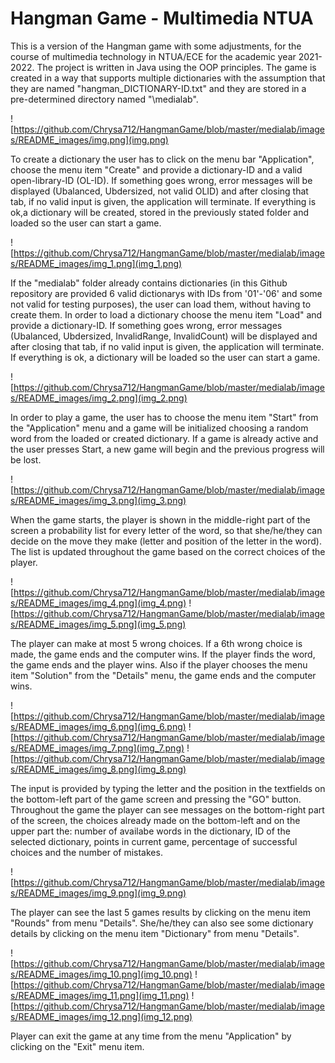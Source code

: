 # Hangman Game - Multimedia NTUA

This is a version of the Hangman game with some adjustments, for the course of multimedia technology in NTUA/ECE for the academic year 2021-2022.
The project is written in Java using the OOP principles. The game is  created in a way that supports multiple dictionaries with the assumption
that they are named "hangman_DICTIONARΥ-ID.txt" and they are stored in a pre-determined directory named "\medialab". 

![https://github.com/Chrysa712/HangmanGame/blob/master/medialab/images/README_images/img.png](img.png)

To create a dictionary the user has to click on the menu bar "Application", choose the menu item "Create" and provide a dictionary-ID and a valid
open-library-ID (OL-ID). If something  goes wrong, error messages will be displayed (Ubalanced, Ubdersized, not valid OLID) and after closing that
tab, if no valid input is given, the application will terminate. If everything is ok,a dictionary will be created, stored in the previously stated 
folder and loaded so the user can start a game. 

![https://github.com/Chrysa712/HangmanGame/blob/master/medialab/images/README_images/img_1.png](img_1.png)  

If the "medialab" folder already contains dictionaries (in this Github repository are provided 6 valid dictionarys with IDs from '01'-'06' and 
some not valid for testing purposes), the user can load them, without having to create them. In order to load a dictionary choose the menu item 
"Load" and provide a dictionary-ID. If something  goes wrong, error messages (Ubalanced, Ubdersized, InvalidRange, InvalidCount) will be displayed 
and after closing that tab, if no valid input is given, the application will terminate. If everything is ok, a dictionary will be loaded so the 
user can start a game.

![https://github.com/Chrysa712/HangmanGame/blob/master/medialab/images/README_images/img_2.png](img_2.png)

In order to play a game, the user has to choose the menu item "Start" from the "Application" menu and a game will be initialized choosing a random
word from the loaded or created dictionary. If a game is already active and the user presses Start, a new game will begin and the previous progress
will be lost.

![https://github.com/Chrysa712/HangmanGame/blob/master/medialab/images/README_images/img_3.png](img_3.png)

When the game starts, the player is shown in the middle-right part of the screen a probability list for every letter of the word, so that she/he/they
can decide on the move they make (letter and position of the letter in the word). The list is updated throughout the game based on the correct
choices of the player. 

![https://github.com/Chrysa712/HangmanGame/blob/master/medialab/images/README_images/img_4.png](img_4.png)  ![https://github.com/Chrysa712/HangmanGame/blob/master/medialab/images/README_images/img_5.png](img_5.png)

The player can make at most 5 wrong choices. If a 6th wrong choice is made, the game ends and the computer wins. If the 
player finds the word, the game ends and the player wins. Also if the player chooses the menu item "Solution" from the "Details" menu, the game 
ends and the computer wins.

![https://github.com/Chrysa712/HangmanGame/blob/master/medialab/images/README_images/img_6.png](img_6.png)  ![https://github.com/Chrysa712/HangmanGame/blob/master/medialab/images/README_images/img_7.png](img_7.png)  ![https://github.com/Chrysa712/HangmanGame/blob/master/medialab/images/README_images/img_8.png](img_8.png)

The input is provided by typing the letter and the position in the textfields on the bottom-left part of the game screen and pressing the "GO" 
button. Throughout the game the player can see messages on the bottom-right part of the screen, the choices already made on the bottom-left and on
the upper part the: number of availabe words in the dictionary, ID of the selected dictionary, points in current game, percentage of successful
choices and the number of mistakes. 

![https://github.com/Chrysa712/HangmanGame/blob/master/medialab/images/README_images/img_9.png](img_9.png)

The player can see the last 5 games results by clicking on the menu item "Rounds" from menu "Details". She/he/they can also see some dictionary
details by clicking on the menu item "Dictionary" from menu "Details".

![https://github.com/Chrysa712/HangmanGame/blob/master/medialab/images/README_images/img_10.png](img_10.png)  ![https://github.com/Chrysa712/HangmanGame/blob/master/medialab/images/README_images/img_11.png](img_11.png)  ![https://github.com/Chrysa712/HangmanGame/blob/master/medialab/images/README_images/img_12.png](img_12.png)

Player can exit the game at any time from the menu "Application" by clicking on the "Exit" menu item.
